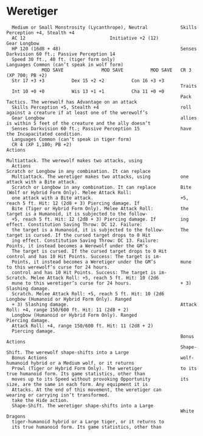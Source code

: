 # Weretiger

      Medium or Small Monstrosity (Lycanthrope), Neutral            Skills Perception +4, Stealth +4
      AC 12                               Initiative +2 (12)              Gear Longbow
      HP 120 (16d8 + 48)                                            Senses Darkvision 60 ft.; Passive Perception 14
      Speed 30 ft., 40 ft. (tiger form only)                        Languages Common (can’t speak in wolf form)
                 MOD SAVE              MOD SAVE          MOD SAVE   CR 3 (XP 700; PB +2)
      Str 17 +3 +3          Dex 15 +2 +2          Con 16 +3 +3
                                                                    Traits
      Int 10 +0 +0          Wis 13 +1 +1          Cha 11 +0 +0
                                                                    Pack Tactics. The werewolf has Advantage on an attack
      Skills Perception +5, Stealth +4                              roll against a creature if at least one of the werewolf’s
      Gear Longbow                                                  allies is within 5 feet of the creature and the ally doesn’t
      Senses Darkvision 60 ft.; Passive Perception 15               have the Incapacitated condition.
      Languages Common (can’t speak in tiger form)
      CR 4 (XP 1,100; PB +2)                                        Actions
                                                                    Multiattack. The werewolf makes two attacks, using
      Actions                                                       Scratch or Longbow in any combination. It can replace
      Multiattack. The weretiger makes two attacks, using           one attack with a Bite attack.
      Scratch or Longbow in any combination. It can replace         Bite (Wolf or Hybrid Form Only). Melee Attack Roll:
      one attack with a Bite attack.                                +5, reach 5 ft. Hit: 12 (2d8 + 3) Piercing damage. If
      Bite (Tiger or Hybrid Form Only). Melee Attack Roll:          the target is a Humanoid, it is subjected to the follow-
      +5, reach 5 ft. Hit: 12 (2d8 + 3) Piercing damage. If         ing effect. Constitution Saving Throw: DC 12. Failure:
      the target is a Humanoid, it is subjected to the follow-      The target is cursed. If the cursed target drops to 0 Hit
      ing effect. Constitution Saving Throw: DC 13. Failure:        Points, it instead becomes a Werewolf under the GM’s
      The target is cursed. If the cursed target drops to 0 Hit     control and has 10 Hit Points. Success: The target is im-
      Points, it instead becomes a Weretiger under the GM’s         mune to this werewolf’s curse for 24 hours.
      control and has 10 Hit Points. Success: The target is im-     Scratch. Melee Attack Roll: +5, reach 5 ft. Hit: 10 (2d6
      mune to this weretiger’s curse for 24 hours.                  + 3) Slashing damage.
      Scratch. Melee Attack Roll: +5, reach 5 ft. Hit: 10 (2d6      Longbow (Humanoid or Hybrid Form Only). Ranged
      + 3) Slashing damage.                                         Attack Roll: +4, range 150/600 ft. Hit: 11 (2d8 + 2)
      Longbow (Humanoid or Hybrid Form Only). Ranged                Piercing damage.
      Attack Roll: +4, range 150/600 ft. Hit: 11 (2d8 + 2)
      Piercing damage.
                                                                    Bonus Actions
                                                                    Shape-Shift. The werewolf shape-shifts into a Large
      Bonus Actions                                                 wolf-humanoid hybrid or a Medium wolf, or it returns
      Prowl (Tiger or Hybrid Form Only). The weretiger              to its true humanoid form. Its game statistics, other than
      moves up to its Speed without provoking Opportunity           its size, are the same in each form. Any equipment it is
      Attacks. At the end of this movement, the weretiger can       wearing or carrying isn’t transformed.
      take the Hide action.
      Shape-Shift. The weretiger shape-shifts into a Large
                                                                    White Dragons
      tiger-humanoid hybrid or a Large tiger, or it returns to
      its true humanoid form. Its game statistics, other than
